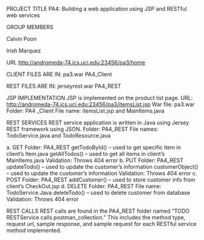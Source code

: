 PROJECT TITLE
PA4: Building a web application using JSP and RESTful web services


GROUP MEMBERS

Calvin Poon

Irish Marquez


URL
    http://andromeda-74.ics.uci.edu:23456/pa3/home


CLIENT FILES ARE IN:
    pa3.war
    PA4_Client
    
    
REST FILES ARE IN:
    jerseyrest.war
    PA4_REST


JSP IMPLEMENTATION
JSP is implemented on the product list page. 
URL: http://andromeda-74.ics.uci.edu:23456/pa3/itemsList.jsp
War file: pa3.war
Folder: PA4 _Client
File name: itemsList.jsp and MainItems.java


REST SERVICES
REST service application is written in Java using Jersey REST framework using JSON.
Folder: PA4_REST
File names: TodoService.java and TodoResource.java

a. GET
    Folder: PA4_REST
    getTodoById() – used to get specific item in client’s Item.java 
    getAllTodos() – used to get all items in client’s MainItems.java
    Validation: Throws 404 error
b. PUT
    Folder: PA4_REST
    updateTodo() – used to update the customer’s information
    customerObject() – used to update the customer’s information
    Validation: Throws 404 error
c. POST
    Folder: PA4_REST
    addCustomer() – used to store customer info from client’s CheckOut.jsp
d. DELETE
    Folder: PA4_REST
    File name: TodoService.Java
    deleteTodo() – used to delete customer from database
    Validation: Throws 404 error


REST CALLS
REST calls are found in the PA4_REST folder named “TODO RESTService calls.postman_collection.” 
This includes the method type, request url, sample response, and sample request for each RESTful 
service method implemented.





